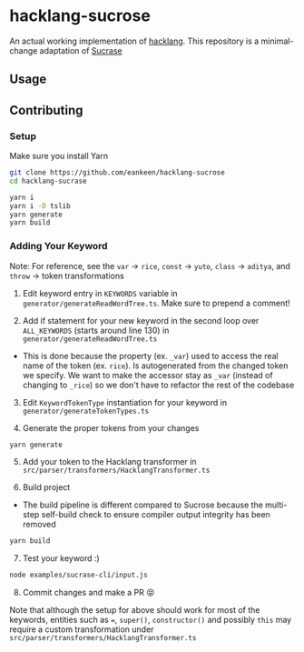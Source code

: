 # hacklang-sucrose

An actual working implementation of [hacklang](https://github.com/hackclub/hacklang). This repository is a minimal-change adaptation of [Sucrase](https://github.com/alangpierce/sucrase)

## Usage



## Contributing

### Setup

Make sure you install Yarn

```sh
git clone https://github.com/eankeen/hacklang-sucrose
cd hacklang-sucrase

yarn i
yarn i -D tslib
yarn generate
yarn build
```

### Adding Your Keyword

Note: For reference, see the `var` -> `rice`, `const` -> `yuto`, `class` -> `aditya`, and `throw` -> token transformations

1. Edit keyword entry in `KEYWORDS` variable in `generator/generateReadWordTree.ts`. Make sure to prepend a comment!

2. Add if statement for your new keyword in the second loop over `ALL_KEYWORDS` (starts around line 130) in `generator/generateReadWordTree.ts`
- This is done because the property (ex. `_var`) used to access the real name of the token (ex. `rice`). Is autogenerated from the changed token we specify. We want to make the accessor stay as `_var` (instead of changing to `_rice`) so we don't have to refactor the  rest of the codebase

3. Edit `KeywordTokenType` instantiation for your keyword in `generator/generateTokenTypes.ts`

4. Generate the proper tokens from your changes

```sh
yarn generate
```

5. Add your token to the Hacklang transformer in `src/parser/transformers/HacklangTransformer.ts`

6. Build project
- The build pipeline is different compared to Sucrose because the multi-step self-build check to ensure compiler output integrity has been removed
```sh
yarn build
```

7. Test your keyword :)

```sh
node examples/sucrase-cli/input.js
```

8. Commit changes and make a PR 😝

Note that although the setup for above should work for most of the keywords, entities such as `=`, `super()`, `constructor()` and possibly `this` may require a custom transformation under `src/parser/transformers/HacklangTransformer.ts`
